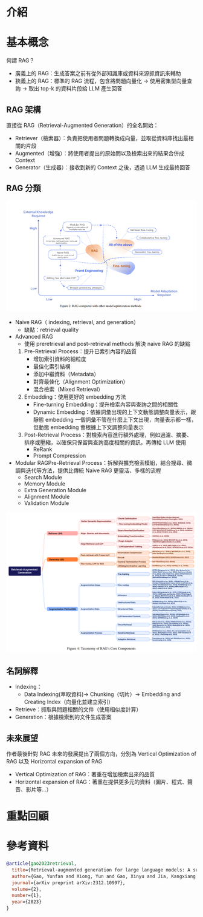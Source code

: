 # 介紹


# 基本概念

何謂 RAG？

- 廣義上的 RAG：生成答案之前有從外部知識庫或資料來源抓資訊來輔助
- 狹義上的 RAG：標準的 RAG 流程，包含將問題向量化 -> 使用密集型向量查詢 -> 取出 top-k 的資料片段給 LLM 產生回答

## RAG 架構

直接從 RAG（Retrieval-Augmented Generation）的全名開始：

- Retriever（檢索器）：負責把使用者問題轉換成向量，並取從資料庫找出最相關的片段
- Augmented（增強）：將使用者提出的原始問以及檢索出來的結果合併成 Context
- Generator（生成器）：接收到新的 Context 之後，透過 LLM 生成最終回答

## RAG 分類

![@gao2023retrieval](https://raw.githubusercontent.com/hsiangjenli/pic-bed/main/images/20250916221509.png)

- Naive RAG（ indexing, retrieval, and generation）
  - 缺點：retrieval quality
- Advanced RAG
  - 使用 preretrieval and post-retrieval methods 解決 naive RAG 的缺點
  1. Pre-Retrieval Process：提升已索引內容的品質
     - 增加索引資料的細粒度
     - 最佳化索引結構
     - 添加中繼資料（Metadata）
     - 對齊最佳化（Alignment Optimization）
     - 混合檢索（Mixed Retrieval）
  2. Embedding：使用更好的 embedding 方法
     - Fine-turning Embedding：提升檢索內容與查詢之間的相關性
     - Dynamic Embedding：依據詞彙出現的上下文動態調整向量表示，跟靜態 embedding 一個詞彙不管在什麼上下文出現，向量表示都一樣，但動態 embedding 會根據上下文調整向量表示
  3. Post-Retrieval Process：對檢索內容進行額外處理，例如過濾、摘要、排序或壓縮，以確保只保留與查詢高度相關的資訊，再傳給 LLM 使用
     - ReRank
     - Prompt Compression
- Modular RAGPre-Retrieval Process：拆解與擴充檢索模組，結合搜尋、微調與迭代等方法，提供比傳統 Naive RAG 更靈活、多樣的流程
  - Search Module
  - Memory Module
  - Extra Generation Module
  - Alignment Module
  - Validation Module

![@gao2023retrieval](https://raw.githubusercontent.com/hsiangjenli/pic-bed/main/images/20250916232357.png)
## 名詞解釋

- Indexing：
  - Data Indexing(萃取資料)-> Chunking（切片）-> Embedding and Creating Index（向量化並建立索引）
- Retrieve：抓取與問題相關的文件（使用相似度計算）
- Generation：根據檢索到的文件生成答案

## 未來展望

作者最後針對 RAG 未來的發展提出了兩個方向，分別為 Vertical Optimization of RAG 以及 Horizontal expansion of RAG

- Vertical Optimization of RAG：著重在增加檢索出來的品質
- Horizontal expansion of RAG：著重在提供更多元的資料（圖片、程式、聲音、影片等...）

# 重點回顧

# 參考資料

```bibtex
@article{gao2023retrieval,
  title={Retrieval-augmented generation for large language models: A survey},
  author={Gao, Yunfan and Xiong, Yun and Gao, Xinyu and Jia, Kangxiang and Pan, Jinliu and Bi, Yuxi and Dai, Yixin and Sun, Jiawei and Wang, Haofen and Wang, Haofen},
  journal={arXiv preprint arXiv:2312.10997},
  volume={2},
  number={1},
  year={2023}
}
```

